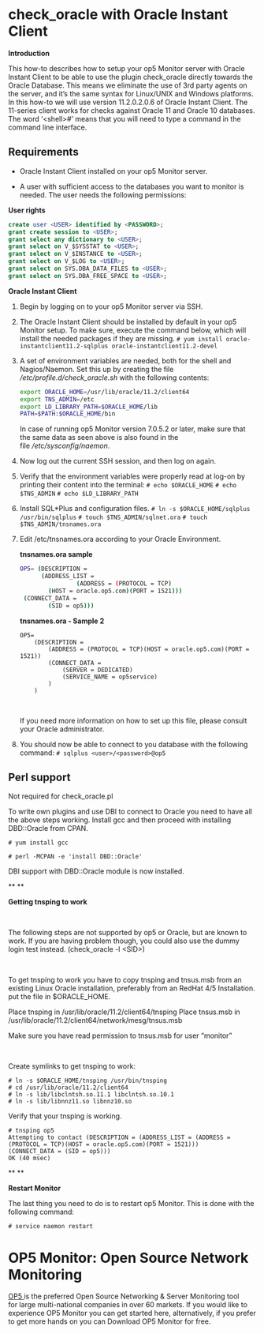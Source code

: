 # check\_oracle with Oracle Instant Client

**Introduction**

This how-to describes how to setup your op5 Monitor server with Oracle Instant Client to be able to use the plugin check\_oracle directly towards the Oracle Database. This means we eliminate the use of 3rd party agents on the server, and it’s the same syntax for Linux/UNIX and Windows platforms. In this how-to we will use version 11.2.0.2.0.6 of Oracle Instant Client. The 11-series client works for checks against Oracle 11 and Oracle 10 databases. The word ‘\<shell\>\#’ means that you will need to type a command in the command line interface.

## **Requirements**

-   Oracle Instant Client installed on your op5 Monitor server.

-   A user with sufficient access to the databases you want to monitor is needed. The user needs the following permissions:

**User rights**

``` {.sql data-syntaxhighlighter-params="brush: sql; gutter: false; theme: Confluence" data-theme="Confluence" style="brush: sql; gutter: false; theme: Confluence"}
create user <USER> identified by <PASSWORD>;
grant create session to <USER>;
grant select any dictionary to <USER>;
grant select on V_$SYSSTAT to <USER>;
grant select on V_$INSTANCE to <USER>;
grant select on V_$LOG to <USER>;
grant select on SYS.DBA_DATA_FILES to <USER>;
grant select on SYS.DBA_FREE_SPACE to <USER>;
```

**Oracle Instant Client**

1.  Begin by logging on to your op5 Monitor server via SSH.
     
2.  The Oracle Instant Client should be installed by default in your op5 Monitor setup. To make sure, execute the command below, which will install the needed packages if they are missing.
    `# yum install oracle-instantclient11.2-sqlplus oracle-instantclient11.2-devel`
3.  A set of environment variables are needed, both for the shell and Nagios/Naemon. Set this up by creating the file */etc/profile.d/*check\_oracle.sh** with the following contents:

    ``` {.bash data-syntaxhighlighter-params="brush: bash; gutter: false; theme: Confluence" data-theme="Confluence" style="brush: bash; gutter: false; theme: Confluence"}
    export ORACLE_HOME=/usr/lib/oracle/11.2/client64
    export TNS_ADMIN=/etc
    export LD_LIBRARY_PATH=$ORACLE_HOME/lib
    PATH=$PATH:$ORACLE_HOME/bin
    ```

    In case of running op5 Monitor version 7.0.5.2 or later, make sure that the same data as seen above is also found in the file */etc/sysconfig/naemon*.

4.  Now log out the current SSH session, and then log on again.
5.  Verify that the environment variables were properly read at log-on by printing their content into the terminal:
    `# echo $ORACLE_HOME`
    `# echo $TNS_ADMIN`
    `# echo $LD_LIBRARY_PATH `
6.  Install SQL\*Plus and configuration files.
    `# ln -s $ORACLE_HOME/sqlplus /usr/bin/sqlplus`
    `# touch $TNS_ADMIN/sqlnet.ora`
    `# touch $TNS_ADMIN/tnsnames.ora `
7.  Edit /etc/tnsnames.ora according to your Oracle Environment.

    **tnsnames.ora sample**

    ``` {.bash data-syntaxhighlighter-params="brush: bash; gutter: false; theme: Confluence" data-theme="Confluence" style="brush: bash; gutter: false; theme: Confluence"}
    OP5= (DESCRIPTION =
          (ADDRESS_LIST =
                    (ADDRESS = (PROTOCOL = TCP)
            (HOST = oracle.op5.com)(PORT = 1521)))
     (CONNECT_DATA =
            (SID = op5)))
    ```

    **tnsnames.ora - Sample 2**

    ``` {.text data-syntaxhighlighter-params="brush: text; gutter: false; theme: Confluence" data-theme="Confluence" style="brush: text; gutter: false; theme: Confluence"}
    OP5= 
        (DESCRIPTION =
            (ADDRESS = (PROTOCOL = TCP)(HOST = oracle.op5.com)(PORT = 1521))  
            (CONNECT_DATA =
                (SERVER = DEDICATED)
                (SERVICE_NAME = op5service) 
            )
        )
    ```

     

    If you need more information on how to set up this file, please consult your Oracle administrator.

8.  You should now be able to connect to you database with the following command:
    `# sqlplus <user>/<password>@op5`

## **Perl support**

Not required for check\_oracle.pl

To write own plugins and use DBI to connect to Oracle you need to have all the above steps working.
Install gcc and then proceed with installing DBD::Oracle from CPAN.

    # yum install gcc

    # perl -MCPAN -e 'install DBD::Oracle'

DBI support with DBD::Oracle module is now installed.

**
**

**Getting tnsping to work**

 

The following steps are not supported by op5 or Oracle, but are known to work. If you are having problem though, you could also use the dummy login test instead. (check\_oracle -l \<SID\>)

 

To get tnsping to work you have to copy tnsping and tnsus.msb from an existing Linux Oracle installation, preferably from an RedHat 4/5 Installation. put the file in \$ORACLE\_HOME.

Place tnsping in /usr/lib/oracle/11.2/client64/tnsping
Place tnsus.msb in /usr/lib/oracle/11.2/client64/network/mesg/tnsus.msb

Make sure you have read permission to tnsus.msb for user “monitor”

 

Create symlinks to get tnsping to work:

    # ln -s $ORACLE_HOME/tnsping /usr/bin/tnsping
    # cd /usr/lib/oracle/11.2/client64
    # ln -s lib/libclntsh.so.11.1 libclntsh.so.10.1
    # ln -s lib/libnnz11.so libnnz10.so

Verify that your tnsping is working.

    # tnsping op5
    Attempting to contact (DESCRIPTION = (ADDRESS_LIST = (ADDRESS =
    (PROTOCOL = TCP)(HOST = oracle.op5.com)(PORT = 1521)))
    (CONNECT_DATA = (SID = op5)))
    OK (40 msec)

**
**

**Restart Monitor**

The last thing you need to do is to restart op5 Monitor. This is done with the following command:

    # service naemon restart

# OP5 Monitor: Open Source Network Monitoring

[OP5 ](https://www.op5.com/)is the preferred Open Source Networking & Server Monitoring tool for large multi-national companies in over 60 markets. If you would like to experience OP5 Monitor you can get started here, alternatively, if you prefer to get more hands on you can Download OP5 Monitor for free. 

 

 

